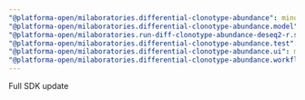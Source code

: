 ```yaml
---
"@platforma-open/milaboratories.differential-clonotype-abundance": minor
"@platforma-open/milaboratories.differential-clonotype-abundance.model": minor
"@platforma-open/milaboratories.run-diff-clonotype-abundance-deseq2-r.software": minor
"@platforma-open/milaboratories.differential-clonotype-abundance.test": minor
"@platforma-open/milaboratories.differential-clonotype-abundance.ui": minor
"@platforma-open/milaboratories.differential-clonotype-abundance.workflow": minor
---
```


Full SDK update
